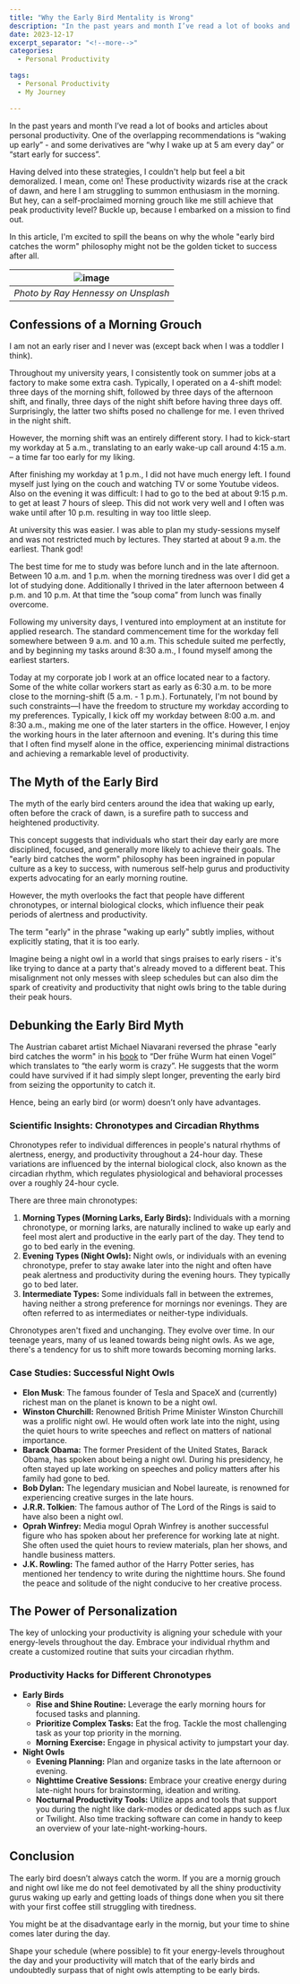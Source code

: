 ```yaml
---
title: "Why the Early Bird Mentality is Wrong"
description: "In the past years and month I’ve read a lot of books and articles about personal productivity. One of the overlapping recommendations is waking up early - and some derivatives like why I wake up at 5 am every day or start early for success.Having delved into these strategies, I couldn't help but feel a bit demoralized. I mean, come on! These productivity wizards rise at the crack of dawn, and here I am struggling to summon enthusiasm in the morning. But hey, can a self-proclaimed morning grouch like me still achieve that peak productivity level? Buckle up, because I embarked on a mission to find out. In this article, I'm excited to spill the beans on why the whole "early bird catches the worm" philosophy might not be the golden ticket to success after all."
date: 2023-12-17
excerpt_separator: "<!--more-->"
categories:
  - Personal Productivity

tags:
  - Personal Productivity
  - My Journey

---
```

In the past years and month I’ve read a lot of books and articles about personal productivity. One of the overlapping recommendations is “waking up early” - and some derivatives are “why I wake up at 5 am every day” or “start early for success”.

Having delved into these strategies, I couldn't help but feel a bit demoralized. I mean, come on! These productivity wizards rise at the crack of dawn, and here I am struggling to summon enthusiasm in the morning. But hey, can a self-proclaimed morning grouch like me still achieve that peak productivity level? Buckle up, because I embarked on a mission to find out.

In this article, I'm excited to spill the beans on why the whole "early bird catches the worm" philosophy might not be the golden ticket to success after all.

| ![image](/assets/images/ray-hennessy-earlybird-unsplash.jpg) |
|:--:|
| *Photo by Ray Hennessy on Unsplash* |

## Confessions of a Morning Grouch

I am not an early riser and I never was (except back when I was a toddler I think).

Throughout my university years, I consistently took on summer jobs at a factory to make some extra cash. Typically, I operated on a 4-shift model: three days of the morning shift, followed by three days of the afternoon shift, and finally, three days of the night shift before having three days off. Surprisingly, the latter two shifts posed no challenge for me. I even thrived in the night shift. 

However, the morning shift was an entirely different story. I had to kick-start my workday at 5 a.m., translating to an early wake-up call around 4:15 a.m. – a time far too early for my liking.

After finishing my workday at 1 p.m., I did not have much energy left. I found myself just lying on the couch and watching TV or some Youtube videos. Also on the evening it was difficult: I had to go to the bed at about 9:15 p.m. to get at least 7 hours of sleep. This did not work very well and I often was wake until after 10 p.m. resulting in way too little sleep.

At university this was easier. I was able to plan my study-sessions myself and was not restricted much by lectures. They started at about 9 a.m. the earliest. Thank god!

The best time for me to study was before lunch and in the late afternoon. Between 10 a.m. and 1 p.m. when the morning tiredness was over I did get a lot of studying done. Additionally I thrived in the later afternoon between 4 p.m. and 10 p.m. At that time the ”soup coma” from lunch was finally overcome.

Following my university days, I ventured into employment at an institute for applied research. The standard commencement time for the workday fell somewhere between 9 a.m. and 10 a.m. This schedule suited me perfectly, and by beginning my tasks around 8:30 a.m., I found myself among the earliest starters.

Today at my corporate job I work at an office located near to a factory. Some of the white collar workers start as early as 6:30 a.m. to be more close to the morning-shift (5 a.m. - 1 p.m.). Fortunately, I'm not bound by such constraints—I have the freedom to structure my workday according to my preferences. Typically, I kick off my workday between 8:00 a.m. and 8:30 a.m., making me one of the later starters in the office. However, I enjoy the working hours in the later afternoon and evening. It's during this time that I often find myself alone in the office, experiencing minimal distractions and achieving a remarkable level of productivity.

## The Myth of the Early Bird

The myth of the early bird centers around the idea that waking up early, often before the crack of dawn, is a surefire path to success and heightened productivity.

This concept suggests that individuals who start their day early are more disciplined, focused, and generally more likely to achieve their goals. The "early bird catches the worm" philosophy has been ingrained in popular culture as a key to success, with numerous self-help gurus and productivity experts advocating for an early morning routine.

However, the myth overlooks the fact that people have different chronotypes, or internal biological clocks, which influence their peak periods of alertness and productivity.

The term "early" in the phrase "waking up early" subtly implies, without explicitly stating, that it is too early.

Imagine being a night owl in a world that sings praises to early risers - it's like trying to dance at a party that's already moved to a different beat. This misalignment not only messes with sleep schedules but can also dim the spark of creativity and productivity that night owls bring to the table during their peak hours.

## Debunking the Early Bird Myth

The Austrian cabaret artist Michael Niavarani reversed the phrase "early bird catches the worm" in his [book](https://amzn.to/46L7YCr) to “Der frühe Wurm hat einen Vogel” which translates to “the early worm is crazy”. He suggests that the worm could have survived if it had simply slept longer, preventing the early bird from seizing the opportunity to catch it.

Hence, being an early bird (or worm) doesn’t only have advantages.

### Scientific Insights: Chronotypes and Circadian Rhythms

Chronotypes refer to individual differences in people's natural rhythms of alertness, energy, and productivity throughout a 24-hour day. These variations are influenced by the internal biological clock, also known as the circadian rhythm, which regulates physiological and behavioral processes over a roughly 24-hour cycle.

There are three main chronotypes:

1. **Morning Types (Morning Larks, Early Birds):** Individuals with a morning chronotype, or morning larks, are naturally inclined to wake up early and feel most alert and productive in the early part of the day. They tend to go to bed early in the evening.
2. **Evening Types (Night Owls):** Night owls, or individuals with an evening chronotype, prefer to stay awake later into the night and often have peak alertness and productivity during the evening hours. They typically go to bed later.
3. **Intermediate Types:** Some individuals fall in between the extremes, having neither a strong preference for mornings nor evenings. They are often referred to as intermediates or neither-type individuals.

Chronotypes aren't fixed and unchanging. They evolve over time. In our teenage years, many of us leaned towards being night owls. As we age, there's a tendency for us to shift more towards becoming morning larks.

### Case Studies: Successful Night Owls

- **Elon Musk**: The famous founder of Tesla and SpaceX and (currently) richest man on the planet is known to be a night owl.
- **Winston Churchill:** Renowned British Prime Minister Winston Churchill was a prolific night owl. He would often work late into the night, using the quiet hours to write speeches and reflect on matters of national importance.
- **Barack Obama:** The former President of the United States, Barack Obama, has spoken about being a night owl. During his presidency, he often stayed up late working on speeches and policy matters after his family had gone to bed.
- **Bob Dylan:** The legendary musician and Nobel laureate, is renowned for experiencing creative surges in the late hours.
- **J.R.R. Tolkien**: The famous author of The Lord of the Rings is said to have also been a night owl.
- **Oprah Winfrey:** Media mogul Oprah Winfrey is another successful figure who has spoken about her preference for working late at night. She often used the quiet hours to review materials, plan her shows, and handle business matters.
- **J.K. Rowling:** The famed author of the Harry Potter series, has mentioned her tendency to write during the nighttime hours. She found the peace and solitude of the night conducive to her creative process.

## The Power of Personalization

The key of unlocking your productivity is aligning your schedule with your energy-levels throughout the day. Embrace your individual rhythm and create a customized routine that suits your circadian rhythm.

### Productivity Hacks for Different Chronotypes

- **Early Birds**
    - **Rise and Shine Routine:** Leverage the early morning hours for focused tasks and planning.
    - **Prioritize Complex Tasks:** Eat the frog. Tackle the most challenging task as your top priority in the morning.
    - **Morning Exercise:** Engage in physical activity to jumpstart your day.
- **Night Owls**
    - **Evening Planning:** Plan and organize tasks in the late afternoon or evening.
    - **Nighttime Creative Sessions:** Embrace your creative energy during late-night hours for brainstorming, ideation and writing.
    - **Nocturnal Productivity Tools:** Utilize apps and tools that support you during the night like dark-modes or dedicated apps such as f.lux or Twilight. Also time tracking software can come in handy to keep an overview of your late-night-working-hours.

## Conclusion

The early bird doesn’t always catch the worm. If you are a mornig grouch and night owl like me do not feel demotivated by all the shiny productivity gurus waking up early and getting loads of things done when you sit there with your first coffee still struggling with tiredness.

You might be at the disadvantage early in the mornig, but your time to shine comes later during the day.

Shape your schedule (where possible) to fit your energy-levels throughout the day and your productivity will match that of the early birds and undoubtedly surpass that of night owls attempting to be early birds.